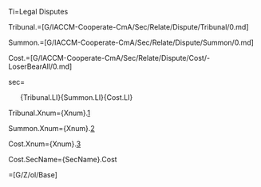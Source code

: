 Ti=Legal Disputes

Tribunal.=[G/IACCM-Cooperate-CmA/Sec/Relate/Dispute/Tribunal/0.md]

Summon.=[G/IACCM-Cooperate-CmA/Sec/Relate/Dispute/Summon/0.md]

Cost.=[G/IACCM-Cooperate-CmA/Sec/Relate/Dispute/Cost/-LoserBearAll/0.md]

sec=<ol>{Tribunal.LI}{Summon.LI}{Cost.LI}</ol>

Tribunal.Xnum={Xnum}.<a href="#Dispute.Tribunal.Sec" class="xref">1</a>

Summon.Xnum={Xnum}.<a href="#Dispute.Summon.Sec" class="xref">2</a>

Cost.Xnum={Xnum}.<a href="#Dispute.Cost.Sec" class="xref">3</a>

Cost.SecName={SecName}.Cost

=[G/Z/ol/Base]
